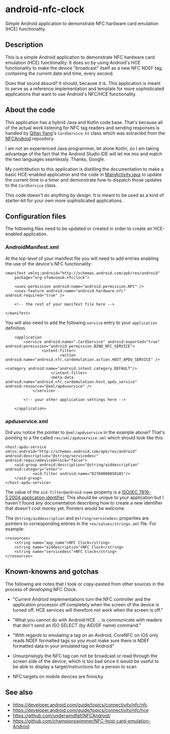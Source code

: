 # android-nfc-clock

Simple Android application to demonstrate NFC hardware card emulation (HCE) functionality.

## Description

This is a simple Android application to demonstrate NFC hardware card emulation (HCE) functionality. It does so by using Android's HCE functionality to make the device "broadcast" itself as a new NFC NDEF tag, containing the current date and time, every second.

Does that sound absurd? It should, because it is. This application is meant to serve as a reference implementation and template for more sophisticated applications that want to use Android's NFC/HCE functionality.

## About the code

This application has a hybrid Java and Kotlin code base. That's because all of the actual work listening for NFC tag readers and sending responses is handled by [Qifan Yang](https://github.com/underwindfall/NFCAndroid/)'s `CardService.kt` class which was extracted from the [NFCAndroid](https://github.com/underwindfall/NFCAndroid/) repository.

I am not an experienced Java programmer, let alone Kotlin, so I am taking advantage of the fact that the Android Studio IDE will let me mix and match the two languages seamlessly. Thanks, Google.

My contritbution to this application is distilling the documentation to make a basic HCE-enabled application and the code in [MainActivity.java](#) to update the current time in a timer and demonstrate how to dispatch those updates to the `CardService` class.

This code doesn't do anything _by design_. It is meant to be used as a kind of starter-kit for your own more sophisticated applications.

## Configuration files

The following files need to be updated or created in order to create an HCE-enabled application.

### AndroidManifest.xml

At the top-level of your manifest file you will need to add entries enabling the use of the device's NFC functionality:

```
<manifest xmlns:android="http://schemas.android.com/apk/res/android"
    package="org.sfomuseum.nfcclock">

	<uses-permission android:name="android.permission.NFC" />
	<uses-feature android:name="android.hardware.nfc" android:required="true" />

	<!-- the rest of your manifest file here -->
	
</manifest>	
```

You will also need to add the following `service` entry to your `application` definition.

```
	<application
		<service android:name=".CardService" android:exported="true" android:permission="android.permission.BIND_NFC_SERVICE">
 		        <intent-filter>
              			<action android:name="android.nfc.cardemulation.action.HOST_APDU_SERVICE" />

<category android:name="android.intent.category.DEFAULT"/>
            		</intent-filter>
            		<meta-data android:name="android.nfc.cardemulation.host_apdu_service" android:resource="@xml/apduservice" />
       		</service>
		
		<!-- your other application settings here -->

	</application>
```

### apduservice.xml

Did you notice the pointer to `@xml/apduservice` in the example above? That's pointing to a file called `res/xml/apduservice.xml` which should look like this:

```
<host-apdu-service xmlns:android="http://schemas.android.com/apk/res/android" android:description="@string/servicedesc"  android:requireDeviceUnlock="false">
	<aid-group android:description="@string/aiddescription" android:category="other">
        	<aid-filter android:name="D2760000850101"/>
	</aid-group>
</host-apdu-service>
```

The value of the `aid-filter@android:name` property is a [ISO/IEC 7816-5:2004 application identifier](https://www.iso.org/standard/34259.html). This should be unique to your application but I haven't found any documentation describing how to create a new identifier that doesn't cost money yet. Pointers would be welcome.

The `@string/aiddescription` and `@string/servicedesc` properties are pointers to corresponding entries in the `res/values/strings.xml` file. For example:

```
<resources>
    <string name="app_name">NFC Clock</string>
    <string name="aiddescription">NFC Clock</string>
    <string name="servicedesc">NFC Clock</string>
</resources>
```

## Known-knowns and gotchas

The following are notes that I took or copy-pasted from other sources in the process of developing NFC Clock.

* "Current Android implementations turn the NFC controller and the application processor off completely when the screen of the device is turned off. HCE services will therefore not work when the screen is off."

* "What you cannot do with Android HCE ... is communicate with readers that don't send an ISO SELECT (by AID/DF name) command."

* "With regards to emulating a tag on an Android, CoreNFC on iOS only reads NDEF formatted tags so you must make sure there is NDEF formatted data in your emulated tag on Android"

* Unsurprisingly the NFC tag can not be broadcast or read through the screen side of the device, which is too bad since it would be useful to be able to display a target/instructions for a person to scan

* NFC targets on mobile devices are finnicky.

## See also

* https://developer.android.com/guide/topics/connectivity/nfc/nfc
* https://developer.android.com/guide/topics/connectivity/nfc/hce
* https://github.com/underwindfall/NFCAndroid/
* https://github.com/championswimmer/NFC-host-card-emulation-Android